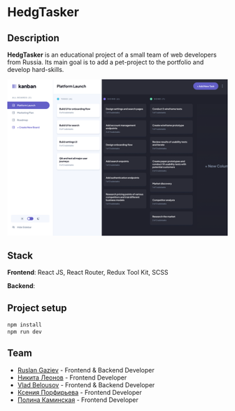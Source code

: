# HedgTasker

## Description

**HedgTasker** is an educational project of a small team of web developers from Russia. Its main goal is to add a
pet-project to the portfolio and develop hard-skills.

![](public/screen.png)

## Stack

**Frontend**: React JS, React Router, Redux Tool Kit, SCSS

**Backend**:

## Project setup

```
npm install
npm run dev
```

## Team
+ [Ruslan Gaziev](https://github.com/gazievri) - Frontend & Backend Developer
+ [Никита Леонов](https://github.com/le0n8914) - Frontend Developer
+ [Vlad Belousov](https://github.com/Valzet) - Frontend & Backend Developer
+ [Ксения Порфирьева](https://github.com/porfirieva) - Frontend Developer
+ [Полина Каминская](https://github.com/kaminskayaP) - Frontend Developer
